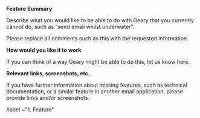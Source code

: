 **Feature Summary**

Describe what you would like to be able to do with Geary that you
currently cannot do, such as "send email whilst underwater".

Please replace all comments such as this with the requested
information.


**How would you like it to work**

If you can think of a way Geary might be able to do this, let us know
here.


**Relevant links, screenshots, etc.**

If you have further information about missing features, such as
technical documentation, or a similar feature in another email
application, please provide links and/or screenshots.


<!-- Do not remove the following line -->
/label ~"1. Feature"
